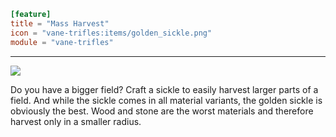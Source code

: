 ```toml
[feature]
title = "Mass Harvest"
icon = "vane-trifles:items/golden_sickle.png"
module = "vane-trifles"
```
---
![](images/sickle.png)

Do you have a bigger field? Craft a sickle to easily harvest larger parts of a field. And while the sickle comes in all material variants, the golden sickle is obviously the best. Wood and stone are the worst materials and therefore harvest only in a smaller radius.
